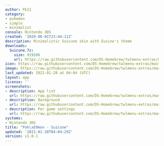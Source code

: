```yaml
---
author: Pk11
category:
- pokemon
- simple
- minimalist
console: Nintendo 3DS
created: '2020-06-01T23:44:11Z'
description: Minimalistic Suicune skin with Eusine's theme
downloads:
  Suicune.7z:
    size: 919286
    url: https://raw.githubusercontent.com/DS-Homebrew/twlmenu-extras/master/_nds/TWiLightMenu/3dsmenu/themes/Suicune.7z
icon: https://raw.githubusercontent.com/DS-Homebrew/twlmenu-extras/master/_nds/TWiLightMenu/3dsmenu/themes/meta/Suicune/icon.png
image: https://raw.githubusercontent.com/DS-Homebrew/twlmenu-extras/master/_nds/TWiLightMenu/3dsmenu/themes/meta/Suicune/icon.png
last_updated: 2021-01-28 at 04:04 (UTC)
layout: app
license: ''
screenshots:
- description: App list
  url: https://raw.githubusercontent.com/DS-Homebrew/twlmenu-extras/master/_nds/TWiLightMenu/3dsmenu/themes/meta/Suicune/screenshots/app-list.png
- description: Background
  url: https://raw.githubusercontent.com/DS-Homebrew/twlmenu-extras/master/_nds/TWiLightMenu/3dsmenu/themes/meta/Suicune/screenshots/background.png
- description: Per game settings
  url: https://raw.githubusercontent.com/DS-Homebrew/twlmenu-extras/master/_nds/TWiLightMenu/3dsmenu/themes/meta/Suicune/screenshots/per-game-settings.png
systems:
- Nintendo 3DS
title: "Pok\xE9mon - Suicune"
updated: '2021-01-28T04:04:29Z'
version: v1.0.1
---
```

